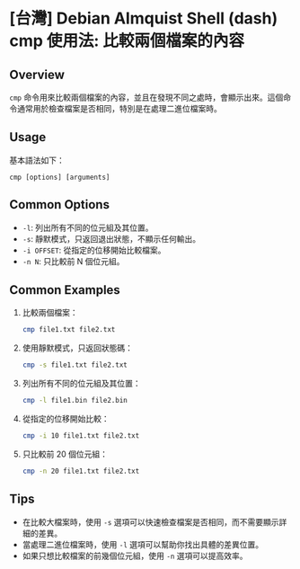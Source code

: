 # [台灣] Debian Almquist Shell (dash) cmp 使用法: 比較兩個檔案的內容

## Overview
`cmp` 命令用來比較兩個檔案的內容，並且在發現不同之處時，會顯示出來。這個命令通常用於檢查檔案是否相同，特別是在處理二進位檔案時。

## Usage
基本語法如下：
```
cmp [options] [arguments]
```

## Common Options
- `-l`: 列出所有不同的位元組及其位置。
- `-s`: 靜默模式，只返回退出狀態，不顯示任何輸出。
- `-i OFFSET`: 從指定的位移開始比較檔案。
- `-n N`: 只比較前 N 個位元組。

## Common Examples
1. 比較兩個檔案：
   ```bash
   cmp file1.txt file2.txt
   ```

2. 使用靜默模式，只返回狀態碼：
   ```bash
   cmp -s file1.txt file2.txt
   ```

3. 列出所有不同的位元組及其位置：
   ```bash
   cmp -l file1.bin file2.bin
   ```

4. 從指定的位移開始比較：
   ```bash
   cmp -i 10 file1.txt file2.txt
   ```

5. 只比較前 20 個位元組：
   ```bash
   cmp -n 20 file1.txt file2.txt
   ```

## Tips
- 在比較大檔案時，使用 `-s` 選項可以快速檢查檔案是否相同，而不需要顯示詳細的差異。
- 當處理二進位檔案時，使用 `-l` 選項可以幫助你找出具體的差異位置。
- 如果只想比較檔案的前幾個位元組，使用 `-n` 選項可以提高效率。